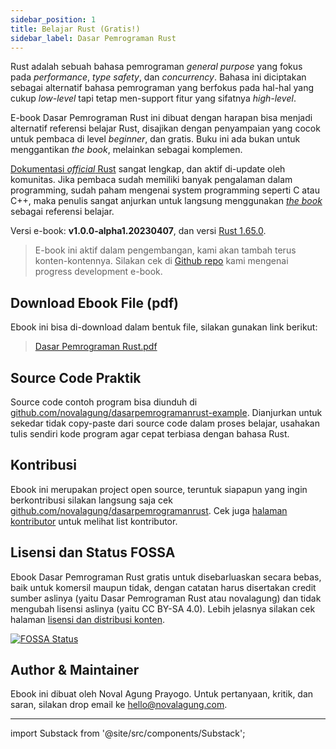 ```yaml
---
sidebar_position: 1
title: Belajar Rust (Gratis!)
sidebar_label: Dasar Pemrograman Rust
---
```


Rust adalah sebuah bahasa pemrograman *general purpose* yang fokus pada *performance*, *type safety*, dan *concurrency*. Bahasa ini diciptakan sebagai alternatif bahasa pemrograman yang berfokus pada hal-hal yang cukup *low-level* tapi tetap men-support fitur yang sifatnya *high-level*.

E-book Dasar Pemrograman Rust ini dibuat dengan harapan bisa menjadi alternatif referensi belajar Rust, disajikan dengan penyampaian yang cocok untuk pembaca di level *beginner*, dan gratis. Buku ini ada bukan untuk menggantikan *the book*, melainkan sebagai komplemen.

[Dokumentasi *official* Rust](https://www.rust-lang.org/learn) sangat lengkap, dan aktif di-update oleh komunitas. Jika pembaca sudah memiliki banyak pengalaman dalam programming, sudah paham mengenai system programming seperti C atau C++, maka penulis sangat anjurkan untuk langsung menggunakan [*the book*](https://www.rust-lang.org/learn) sebagai referensi belajar.

Versi e-book: **v1.0.0-alpha1.20230407**, dan versi [Rust 1.65.0](https://blog.rust-lang.org/2022/11/03/Rust-1.65.0.html).

> E-book ini aktif dalam pengembangan, kami akan tambah terus konten-kontennya. Silakan cek di [Github repo](https://github.com/novalagung/dasarpemrogramanrust) kami mengenai progress development e-book.

## Download Ebook File (pdf)

Ebook ini bisa di-download dalam bentuk file, silakan gunakan link berikut:

> [Dasar Pemrograman Rust.pdf](https://github.com/novalagung/dasarpemrogramanrust/raw/ebooks/dasarpemrogramanrust.pdf?v=1.0.0-alpha1.20230407)

## Source Code Praktik

Source code contoh program bisa diunduh di [github.com/novalagung/dasarpemrogramanrust-example](https://github.com/novalagung/dasarpemrogramanrust-example). Dianjurkan untuk sekedar tidak copy-paste dari source code dalam proses belajar, usahakan tulis sendiri kode program agar cepat terbiasa dengan bahasa Rust.

## Kontribusi

Ebook ini merupakan project open source, teruntuk siapapun yang ingin berkontribusi silakan langsung saja cek [github.com/novalagung/dasarpemrogramanrust](https://github.com/novalagung/dasarpemrogramanrust). Cek juga [halaman kontributor](https://dasarpemrogramanrust.novalagung.com/CONTRIBUTING) untuk melihat list kontributor.

## Lisensi dan Status FOSSA

Ebook Dasar Pemrograman Rust gratis untuk disebarluaskan secara bebas, baik untuk komersil maupun tidak, dengan catatan harus disertakan credit sumber aslinya (yaitu Dasar Pemrograman Rust atau novalagung) dan tidak mengubah lisensi aslinya (yaitu CC BY-SA 4.0). Lebih jelasnya silakan cek halaman [lisensi dan distribusi konten](/LICENSE).

[![FOSSA Status](https://app.fossa.io/api/projects/git%2Bgithub.com%2Fnovalagung%2Fdasarpemrogramanrust.svg?type=large)](https://app.fossa.io/projects/git%2Bgithub.com%2Fnovalagung%2Fdasarpemrogramanrust?ref=badge_large)

## Author & Maintainer

Ebook ini dibuat oleh Noval Agung Prayogo. Untuk pertanyaan, kritik, dan saran, silakan drop email ke hello@novalagung.com.

---

import Substack from '@site/src/components/Substack';

<Substack />
